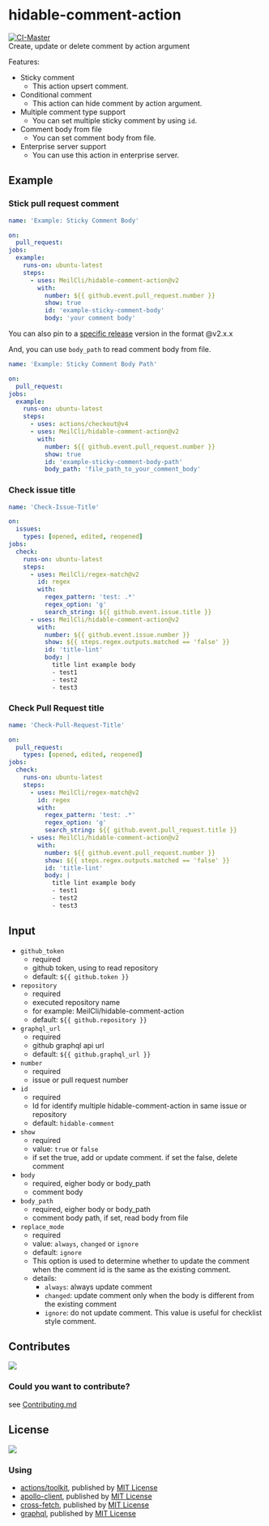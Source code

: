# hidable-comment-action
[![CI-Master](https://github.com/MeilCli/hidable-comment-action/actions/workflows/ci-master.yml/badge.svg)](https://github.com/MeilCli/hidable-comment-action/actions/workflows/ci-master.yml)    
Create, update or delete comment by action argument

Features:
- Sticky comment
  - This action upsert comment.
- Conditional comment
  - This action can hide comment by action argument.
- Multiple comment type support
  - You can set multiple sticky comment by using `id`.
- Comment body from file
  - You can set comment body from file.
- Enterprise server support
  - You can use this action in enterprise server.

## Example
### Stick pull request comment
```yml
name: 'Example: Sticky Comment Body'

on:
  pull_request:
jobs:
  example:
    runs-on: ubuntu-latest
    steps:
      - uses: MeilCli/hidable-comment-action@v2
        with:
          number: ${{ github.event.pull_request.number }}
          show: true
          id: 'example-sticky-comment-body'
          body: 'your comment body'
```

You can also pin to a [specific release](https://github.com/MeilCli/hidable-comment-action/releases) version in the format @v2.x.x

And, you can use `body_path` to read comment body from file.

```yml
name: 'Example: Sticky Comment Body Path'

on:
  pull_request:
jobs:
  example:
    runs-on: ubuntu-latest
    steps:
      - uses: actions/checkout@v4
      - uses: MeilCli/hidable-comment-action@v2
        with:
          number: ${{ github.event.pull_request.number }}
          show: true
          id: 'example-sticky-comment-body-path'
          body_path: 'file_path_to_your_comment_body'
```

### Check issue title
```yml
name: 'Check-Issue-Title'

on:
  issues:
    types: [opened, edited, reopened]
jobs:
  check:
    runs-on: ubuntu-latest
    steps:
      - uses: MeilCli/regex-match@v2
        id: regex
        with:
          regex_pattern: 'test: .*'
          regex_option: 'g'
          search_string: ${{ github.event.issue.title }}
      - uses: MeilCli/hidable-comment-action@v2
        with:
          number: ${{ github.event.issue.number }}
          show: ${{ steps.regex.outputs.matched == 'false' }}
          id: 'title-lint'
          body: |
            title lint example body
            - test1
            - test2
            - test3
```

### Check Pull Request title
```yml
name: 'Check-Pull-Request-Title'

on:
  pull_request:
    types: [opened, edited, reopened]
jobs:
  check:
    runs-on: ubuntu-latest
    steps:
      - uses: MeilCli/regex-match@v2
        id: regex
        with:
          regex_pattern: 'test: .*'
          regex_option: 'g'
          search_string: ${{ github.event.pull_request.title }}
      - uses: MeilCli/hidable-comment-action@v2
        with:
          number: ${{ github.event.pull_request.number }}
          show: ${{ steps.regex.outputs.matched == 'false' }}
          id: 'title-lint'
          body: |
            title lint example body
            - test1
            - test2
            - test3
```

## Input
- `github_token`
  - required
  - github token, using to read repository
  - default: `${{ github.token }}`
- `repository`
  - required
  - executed repository name
  - for example: MeilCli/hidable-comment-action
  - default: `${{ github.repository }}`
- `graphql_url`
  - required
  - github graphql api url
  - default: `${{ github.graphql_url }}`
- `number`
  - required
  - issue or pull request number
- `id`
  - required
  - Id for identify multiple hidable-comment-action in same issue or repository
  - default: `hidable-comment`
- `show`
  - required
  - value: `true` or `false`
  - if set the true, add or update comment. if set the false, delete comment
- `body`
  - required, eigher body or body_path
  - comment body
- `body_path`
  - required, eigher body or body_path
  - comment body path, if set, read body from file
- `replace_mode`
  - required
  - value: `always`, `changed` or `ignore`
  - default: `ignore`
  - This option is used to determine whether to update the comment when the comment id is the same as the existing comment.
  - details:
    - `always`: always update comment
    - `changed`: update comment only when the body is different from the existing comment
    - `ignore`: do not update comment. This value is useful for checklist style comment.

## Contributes
[<img src="https://gist.githubusercontent.com/MeilCli/31fde39d6f48f6d2978d05cad61faf7e/raw/metrics_contributors.svg">](https://github.com/MeilCli/hidable-comment-action/graphs/contributors)

### Could you want to contribute?
see [Contributing.md](./.github/CONTRIBUTING.md)

## License
[<img src="https://gist.githubusercontent.com/MeilCli/31fde39d6f48f6d2978d05cad61faf7e/raw/metrics_licenses.svg">](LICENSE.txt)

### Using
- [actions/toolkit](https://github.com/actions/toolkit), published by [MIT License](https://github.com/actions/toolkit/blob/master/LICENSE.md)
- [apollo-client](https://github.com/apollographql/apollo-client), published by [MIT License](https://github.com/apollographql/apollo-client/blob/main/LICENSE)
- [cross-fetch](https://github.com/lquixada/cross-fetch), published by [MIT License](https://github.com/lquixada/cross-fetch/blob/main/LICENSE)
- [graphql](https://github.com/graphql/graphql-js), published by [MIT License](https://github.com/graphql/graphql-js/blob/main/LICENSE)